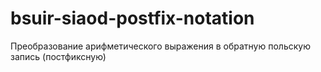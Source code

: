 # bsuir-siaod-postfix-notation
Преобразование арифметического выражения в обратную польскую запись (постфиксную)

